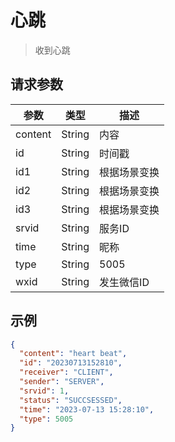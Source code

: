 # 心跳

> 收到心跳

## 请求参数

| 参数       | 类型     | 描述      | 
|----------|--------|---------|
| content	 | String | 内容      |
| id       | String | 	时间戳    |
| id1      | String | 	根据场景变换 |
| id2      | String | 	根据场景变换 |
| id3      | String | 根据场景变换  |
| srvid    | String | 	服务ID   |
| time     | String | 	昵称     |
| type     | String | 	5005   |
| wxid     | String | 	发生微信ID |

## 示例

```json
{
  "content": "heart beat",
  "id": "20230713152810",
  "receiver": "CLIENT",
  "sender": "SERVER",
  "srvid": 1,
  "status": "SUCCSESSED",
  "time": "2023-07-13 15:28:10",
  "type": 5005
}
```
